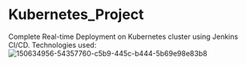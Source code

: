 # Kubernetes_Project
Complete Real-time Deployment on Kubernetes cluster using Jenkins CI/CD.
Technologies used:
![150634956-54357760-c5b9-445c-b444-5b69e98e83b8](https://user-images.githubusercontent.com/93382779/188319099-e37d19a8-f68a-4dee-abae-18c10dd6d94d.png)
